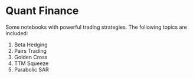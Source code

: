 # Quant Finance
Some notebooks with powerful trading strategies. The following topics are included:

1. Beta Hedging
2. Pairs Trading
3. Golden Cross
4. TTM Squeeze
5. Parabolic SAR
